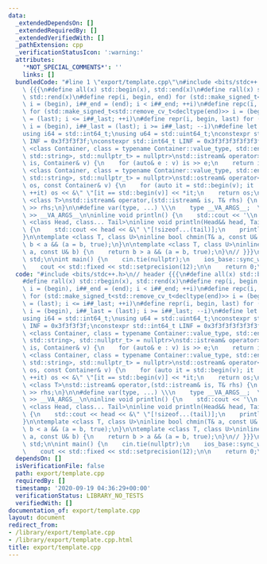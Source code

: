 ```yaml
---
data:
  _extendedDependsOn: []
  _extendedRequiredBy: []
  _extendedVerifiedWith: []
  _pathExtension: cpp
  _verificationStatusIcon: ':warning:'
  attributes:
    '*NOT_SPECIAL_COMMENTS*': ''
    links: []
  bundledCode: "#line 1 \"export/template.cpp\"\n#include <bits/stdc++.h>\n// header\
    \ {{{\n#define all(x) std::begin(x), std::end(x)\n#define rall(x) std::rbegin(x),\
    \ std::rend(x)\n#define rep(i, begin, end) for (std::make_signed_t<std::remove_cv_t<decltype(end)>>\
    \ i = (begin), i##_end = (end); i < i##_end; ++i)\n#define repc(i, begin, last)\
    \ for (std::make_signed_t<std::remove_cv_t<decltype(end)>> i = (begin), i##_last\
    \ = (last); i <= i##_last; ++i)\n#define repr(i, begin, last) for (std::make_signed_t<std::remove_cv_t<decltype(end)>>\
    \ i = (begin), i##_last = (last); i >= i##_last; --i)\n#define let const auto\n\
    using i64 = std::int64_t;\nusing u64 = std::uint64_t;\nconstexpr std::int32_t\
    \ INF = 0x3f3f3f3f;\nconstexpr std::int64_t LINF = 0x3f3f3f3f3f3f3f3fLL;\n\ntemplate\
    \ <class Container, class = typename Container::value_type, std::enable_if_t<!std::is_same_v<Container,\
    \ std::string>, std::nullptr_t> = nullptr>\nstd::istream& operator>>(std::istream&\
    \ is, Container& v) {\n    for (auto& e : v) is >> e;\n    return is;\n}\n\ntemplate\
    \ <class Container, class = typename Container::value_type, std::enable_if_t<!std::is_same_v<Container,\
    \ std::string>, std::nullptr_t> = nullptr>\nstd::ostream& operator<<(std::ostream&\
    \ os, const Container& v) {\n    for (auto it = std::begin(v); it != std::end(v);\
    \ ++it) os << &\" \"[it == std::begin(v)] << *it;\n    return os;\n}\n\ntemplate\
    \ <class T>\nstd::istream& operator,(std::istream& is, T& rhs) {\n    return is\
    \ >> rhs;\n}\n\n#define var(type, ...) \\\n    type __VA_ARGS__;  \\\n    std::cin\
    \ >> __VA_ARGS__\n\ninline void println() {\n    std::cout << '\\n';\n}\ntemplate\
    \ <class Head, class... Tail>\ninline void println(Head&& head, Tail&&... tail)\
    \ {\n    std::cout << head << &\" \"[!sizeof...(tail)];\n    println(std::forward<Tail>(tail)...);\n\
    }\n\ntemplate <class T, class U>\ninline bool chmin(T& a, const U& b) {\n    return\
    \ b < a && (a = b, true);\n}\n\ntemplate <class T, class U>\ninline bool chmax(T&\
    \ a, const U& b) {\n    return b > a && (a = b, true);\n}\n// }}}\n\nusing namespace\
    \ std;\n\nint main() {\n    cin.tie(nullptr);\n    ios_base::sync_with_stdio(false);\n\
    \    cout << std::fixed << std::setprecision(12);\n\n    return 0;\n}\n"
  code: "#include <bits/stdc++.h>\n// header {{{\n#define all(x) std::begin(x), std::end(x)\n\
    #define rall(x) std::rbegin(x), std::rend(x)\n#define rep(i, begin, end) for (std::make_signed_t<std::remove_cv_t<decltype(end)>>\
    \ i = (begin), i##_end = (end); i < i##_end; ++i)\n#define repc(i, begin, last)\
    \ for (std::make_signed_t<std::remove_cv_t<decltype(end)>> i = (begin), i##_last\
    \ = (last); i <= i##_last; ++i)\n#define repr(i, begin, last) for (std::make_signed_t<std::remove_cv_t<decltype(end)>>\
    \ i = (begin), i##_last = (last); i >= i##_last; --i)\n#define let const auto\n\
    using i64 = std::int64_t;\nusing u64 = std::uint64_t;\nconstexpr std::int32_t\
    \ INF = 0x3f3f3f3f;\nconstexpr std::int64_t LINF = 0x3f3f3f3f3f3f3f3fLL;\n\ntemplate\
    \ <class Container, class = typename Container::value_type, std::enable_if_t<!std::is_same_v<Container,\
    \ std::string>, std::nullptr_t> = nullptr>\nstd::istream& operator>>(std::istream&\
    \ is, Container& v) {\n    for (auto& e : v) is >> e;\n    return is;\n}\n\ntemplate\
    \ <class Container, class = typename Container::value_type, std::enable_if_t<!std::is_same_v<Container,\
    \ std::string>, std::nullptr_t> = nullptr>\nstd::ostream& operator<<(std::ostream&\
    \ os, const Container& v) {\n    for (auto it = std::begin(v); it != std::end(v);\
    \ ++it) os << &\" \"[it == std::begin(v)] << *it;\n    return os;\n}\n\ntemplate\
    \ <class T>\nstd::istream& operator,(std::istream& is, T& rhs) {\n    return is\
    \ >> rhs;\n}\n\n#define var(type, ...) \\\n    type __VA_ARGS__;  \\\n    std::cin\
    \ >> __VA_ARGS__\n\ninline void println() {\n    std::cout << '\\n';\n}\ntemplate\
    \ <class Head, class... Tail>\ninline void println(Head&& head, Tail&&... tail)\
    \ {\n    std::cout << head << &\" \"[!sizeof...(tail)];\n    println(std::forward<Tail>(tail)...);\n\
    }\n\ntemplate <class T, class U>\ninline bool chmin(T& a, const U& b) {\n    return\
    \ b < a && (a = b, true);\n}\n\ntemplate <class T, class U>\ninline bool chmax(T&\
    \ a, const U& b) {\n    return b > a && (a = b, true);\n}\n// }}}\n\nusing namespace\
    \ std;\n\nint main() {\n    cin.tie(nullptr);\n    ios_base::sync_with_stdio(false);\n\
    \    cout << std::fixed << std::setprecision(12);\n\n    return 0;\n}\n"
  dependsOn: []
  isVerificationFile: false
  path: export/template.cpp
  requiredBy: []
  timestamp: '2020-09-19 04:36:29+00:00'
  verificationStatus: LIBRARY_NO_TESTS
  verifiedWith: []
documentation_of: export/template.cpp
layout: document
redirect_from:
- /library/export/template.cpp
- /library/export/template.cpp.html
title: export/template.cpp
---
```

